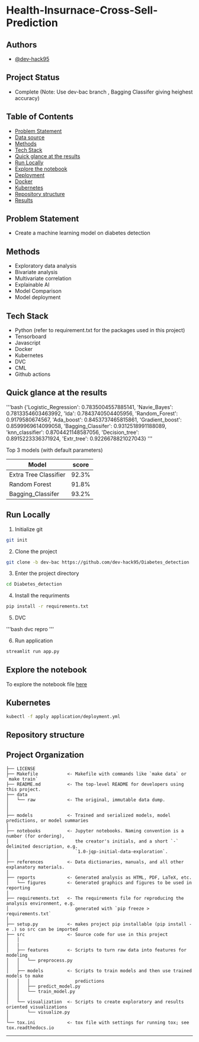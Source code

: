 Health-Insurnace-Cross-Sell-Prediction
==============================


## Authors

- [@dev-hack95](https://www.github.com/dev-hack95)

## Project Status
- Complete (Note: Use dev-bac branch , Bagging Classifer giving heighest accuracy)

## Table of Contents

  - [Problem Statement](#Problem-Statement)
  - [Data source](#data-source)
  - [Methods](#methods)
  - [Tech Stack](#tech-stack)
  - [Quick glance at the results](#quick-glance-at-the-results)
  - [Run Locally](#run-locally)
  - [Explore the notebook](#explore-the-notebook)
  - [Deployment](#Deployment)
  - [Docker](#Docker)
  - [Kubernetes](#Kubernetes)
  - [Repository structure](#repository-structure)
  - [Results](#Results)
  
## Problem Statement
  - Create a machine learning model on diabetes detection

## Methods

- Exploratory data analysis
- Bivariate analysis
- Multivariate correlation
- Explainable AI
- Model Comparison
- Model deployment

## Tech Stack

- Python (refer to requirement.txt for the packages used in this project)
- Tensorboard
- Javascript
- Docker
- Kubernetes
- DVC
- CML
- Github actions

## Quick glance at the results

'''bash
{'Logistic_Regression': 0.7835004557885141,
 'Navie_Bayes': 0.7813354603463992,
 'lda': 0.7843740504405956,
 'Random_Forest': 0.9179580674567,
 'Ada_boost': 0.8453737465815861,
 'Gradient_boost': 0.8599969614099058,
 'Bagging_Classifer': 0.9312518991188089,
 'knn_classifier': 0.8704421148587056,
 'Decision_tree': 0.8915223336371924,
 'Extr_tree': 0.9226678821027043}
 '''
 
Top 3 models (with default parameters)

| Model     	                |  score 	          |
|-------------------	        |------------------	|
| Extra Tree Classifier  	    | 92.3% 	          |
| Random Forest    	          | 91.8% 	          |
| Bagging_Classifer           | 93.2% 	          |



## Run Locally

1) Initialize git

```bash
git init
```


2) Clone the project

```bash
git clone -b dev-bac https://github.com/dev-hack95/Diabetes_detection
```

3) Enter the project directory

```bash
cd Diabetes_detection
```

4) Install the requriments

```bash
pip install -r requirements.txt
```
5) DVC

'''bash
dvc repro
'''

6) Run application

```bash
streamlit run app.py
```

## Explore the notebook

To explore the notebook file [here](https://github.com/dev-hack95/health_insurance_cross_sell_prediction/blob/dev-bac/notebooks/Health%20Insurance%20Cross%20Sell%20Prediction.ipynb)


## Kubernetes

```bash
kubectl -f apply application/deployment.yml
```


## Repository structure
Project Organization
------------

    ├── LICENSE
    ├── Makefile           <- Makefile with commands like `make data` or `make train`
    ├── README.md          <- The top-level README for developers using this project.
    ├── data
    │   └── raw            <- The original, immutable data dump.
    │
    │
    ├── models             <- Trained and serialized models, model predictions, or model summaries
    │
    ├── notebooks          <- Jupyter notebooks. Naming convention is a number (for ordering),
    │                         the creator's initials, and a short `-` delimited description, e.g.
    │                         `1.0-jqp-initial-data-exploration`.
    │
    ├── references         <- Data dictionaries, manuals, and all other explanatory materials.
    │
    ├── reports            <- Generated analysis as HTML, PDF, LaTeX, etc.
    │   └── figures        <- Generated graphics and figures to be used in reporting
    │
    ├── requirements.txt   <- The requirements file for reproducing the analysis environment, e.g.
    │                         generated with `pip freeze > requirements.txt`
    │
    ├── setup.py           <- makes project pip installable (pip install -e .) so src can be imported
    ├── src                <- Source code for use in this project
    │   │
    │   |
    │   ├── features       <- Scripts to turn raw data into features for modeling
    │   │   └── preprocess.py
    │   │
    │   ├── models         <- Scripts to train models and then use trained models to make
    │   │   │                 predictions
    │   │   ├── predict_model.py
    │   │   └── train_model.py
    │   │
    │   └── visualization  <- Scripts to create exploratory and results oriented visualizations
    │       └── visualize.py
    │
    └── tox.ini            <- tox file with settings for running tox; see tox.readthedocs.io


--------
